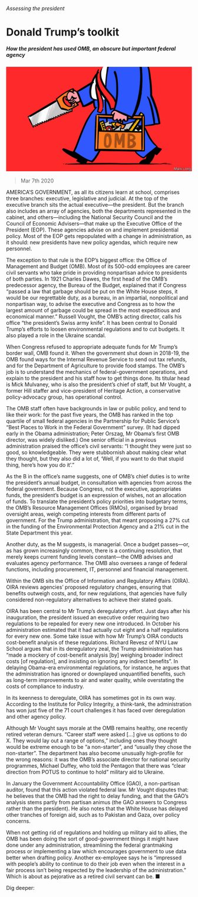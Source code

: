 ###### Assessing the president

# Donald Trump’s toolkit 

##### How the president has used OMB, an obscure but important federal agency 

![image](images/20200307_USD001_0.jpg) 

> Mar 7th 2020 

AMERICA’S GOVERNMENT, as all its citizens learn at school, comprises three branches: executive, legislative and judicial. At the top of the executive branch sits the actual executive—the president. But the branch also includes an array of agencies, both the departments represented in the cabinet, and others—including the National Security Council and the Council of Economic Advisers—that make up the Executive Office of the President (EOP). These agencies advise on and implement presidential policy. Most of the EOP gets repopulated with a change in administration, as it should: new presidents have new policy agendas, which require new personnel.

The exception to that rule is the EOP’s biggest office: the Office of Management and Budget (OMB). Most of its 500-odd employees are career civil servants who take pride in providing nonpartisan advice to presidents of both parties. In 1921 Charles Dawes, the first head of the OMB’s predecessor agency, the Bureau of the Budget, explained that if Congress “passed a law that garbage should be put on the White House steps, it would be our regrettable duty, as a bureau, in an impartial, nonpolitical and nonpartisan way, to advise the executive and Congress as to how the largest amount of garbage could be spread in the most expeditious and economical manner.” Russell Vought, the OMB’s acting director, calls his office “the president’s Swiss army knife”. It has been central to Donald Trump’s efforts to loosen environmental regulations and to cut budgets. It also played a role in the Ukraine scandal.


When Congress refused to appropriate adequate funds for Mr Trump’s border wall, OMB found it. When the government shut down in 2018-19, the OMB found ways for the Internal Revenue Service to send out tax refunds, and for the Department of Agriculture to provide food stamps. The OMB’s job is to understand the mechanics of federal-government operations, and explain to the president and his staff how to get things done. Its titular head is Mick Mulvaney, who is also the president’s chief of staff, but Mr Vought, a former Hill staffer and vice-president of Heritage Action, a conservative policy-advocacy group, has operational control.

The OMB staff often have backgrounds in law or public policy, and tend to like their work: for the past five years, the OMB has ranked in the top quartile of small federal agencies in the Partnership for Public Service’s “Best Places to Work in the Federal Government” survey. (It had dipped early in the Obama administration; Peter Orszag, Mr Obama’s first OMB director, was widely disliked.) One senior official in a previous administration praised the office’s civil servants: “I thought they were just so good, so knowledgeable. They were stubbornish about making clear what they thought, but they also did a lot of, ‘Well, if you want to do that stupid thing, here’s how you do it’.”

As the B in the office’s name suggests, one of OMB’s chief duties is to write the president’s annual budget, in consultation with agencies from across the federal government. Because Congress, not the executive, appropriates funds, the president’s budget is an expression of wishes, not an allocation of funds. To translate the president’s policy priorities into budgetary terms, the OMB’s Resource Management Offices (RMOs), organised by broad oversight areas, weigh competing interests from different parts of government. For the Trump administration, that meant proposing a 27% cut in the funding of the Environmental Protection Agency and a 21% cut in the State Department this year.

Another duty, as the M suggests, is managerial. Once a budget passes—or, as has grown increasingly common, there is a continuing resolution, that merely keeps current funding levels constant—the OMB advises and evaluates agency performance. The OMB also oversees a range of federal functions, including procurement, IT, personnel and financial management.

Within the OMB sits the Office of Information and Regulatory Affairs (OIRA). OIRA reviews agencies’ proposed regulatory changes, ensuring that benefits outweigh costs, and, for new regulations, that agencies have fully considered non-regulatory alternatives to achieve their stated goals.

OIRA has been central to Mr Trump’s deregulatory effort. Just days after his inauguration, the president issued an executive order requiring two regulations to be repealed for every new one introduced. In October his administration estimated that it had actually cut eight and a half regulations for every new one. Some take issue with how Mr Trump’s OIRA conducts cost-benefit analysis of these regulations. Richard Revesz of NYU Law School argues that in its deregulatory zeal, the Trump administration has “made a mockery of cost-benefit analysis [by] weighing broader indirect costs [of regulation], and insisting on ignoring any indirect benefits”. In delaying Obama-era environmental regulations, for instance, he argues that the administration has ignored or downplayed unquantified benefits, such as long-term improvements to air and water quality, while overstating the costs of compliance to industry.

In its keenness to deregulate, OIRA has sometimes got in its own way. According to the Institute for Policy Integrity, a think-tank, the administration has won just five of the 71 court challenges it has faced over deregulation and other agency policy.

Although Mr Vought says morale at the OMB remains healthy, one recently retired veteran demurs. “Career staff were asked […] give us options to do X. They would lay out a range of options,” including ones they thought would be extreme enough to be “a non-starter”, and “usually they chose the non-starter”. The department has also become unusually high-profile for the wrong reasons: it was the OMB’s associate director for national security programmes, Michael Duffey, who told the Pentagon that there was “clear direction from POTUS to continue to hold” military aid to Ukraine.

In January the Government Accountability Office (GAO), a non-partisan auditor, found that this action violated federal law. Mr Vought disputes that: he believes that the OMB had the right to delay funding, and that the GAO’s analysis stems partly from partisan animus (the GAO answers to Congress rather than the president). He also notes that the White House has delayed other tranches of foreign aid, such as to Pakistan and Gaza, over policy concerns.

When not getting rid of regulations and holding up military aid to allies, the OMB has been doing the sort of good-government things it might have done under any administration, streamlining the federal grantmaking process or implementing a law which encourages government to use data better when drafting policy. Another ex-employee says he is “impressed with people’s ability to continue to do their job even when the interest in a fair process isn’t being respected by the leadership of the administration.” Which is about as pejorative as a retired civil servant can be. ■

Dig deeper:


